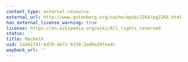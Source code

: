 ```yaml
---
content_type: external-resource
external_url: http://www.gutenberg.org/cache/epub/2264/pg2264.html
has_external_license_warning: true
license: https://en.wikipedia.org/wiki/All_rights_reserved
status: ''
title: Macbeth
uid: 1ad41741-bd76-4b72-9159-2ad0a39fea4c
wayback_url: ''
---
```

